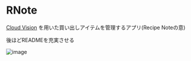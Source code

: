 # RNote

[Cloud Vision](https://cloud.google.com/vision/overview/docs?hl=ja) を用いた買い出しアイテムを管理するアプリ(Recipe Noteの意)

後ほどREADMEを充実させる

![image](https://user-images.githubusercontent.com/81362789/188275915-c2add91a-ac1e-4733-b695-ece198ce9013.png)
